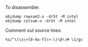 To disassemble:

```
objdump rowsum3.o -drSt -M intel
objdump colsum.o -drSt -M intel
```

Comment out source lines:

```
%s/^\(\s\+[0-9a-f]\+:\)\@!/# \1/gc
```
